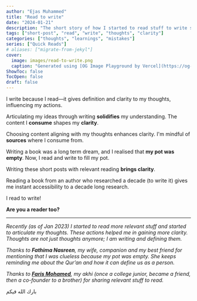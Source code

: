 ```yaml
---
author: "Ejas Muhammed"
title: "Read to write"
date: "2024-01-21"
description: "The short story of how I started to read stuff to write stuff; to gain clarity!"
tags: ["short-post", "read", "write", "thoughts", "clarity"]
categories: ["thoughts", "learnings", "mistakes"]
series: ["Quick Reads"]
# aliases: ["migrate-from-jekyl"]
cover:
  image: images/read-to-write.png
  caption: "Generated using [OG Image Playground by Vercel](https://og-playground.vercel.app/)"
ShowToc: false
TocOpen: false
draft: false
---
```


I write because I read—it gives definition and clarity to my thoughts, influencing my actions.

Articulating my ideas through writing **solidifies** my understanding. The content I **consume** shapes my **clarity**.

Choosing content aligning with my thoughts enhances clarity. I'm mindful of **sources** where I consume from.

Writing a book was a long term dream, and I realised that **my pot was empty**. Now, I read and write to fill my pot.

Writing these short posts with relevant reading **brings clarity**.

Reading a book from an author who researched a decade (to write it) gives me instant accessibility to a decade long research.

I read to write!

**Are you a reader too?**

----------

_Recently (as of Jan 2023) I started to read more relevant stuff and started to articulate my thoughts. These actions helped me in gaining more clarity. Thoughts are not just thoughts anymore; I am writing and defining them._

_Thanks to **Fathima Nasreen**, my wife, companion and my best friend for mentioning that I was clueless because my pot was empty. She keeps reminding me about the Qur’an and how it can define us as a person._

_Thanks to [**Faris Mohamed**](https://farismohamed.me), my akhi (once a college junior, became a friend, then a co-founder to a brother) for sharing relevant stuff to read._

بارك الله فيكم